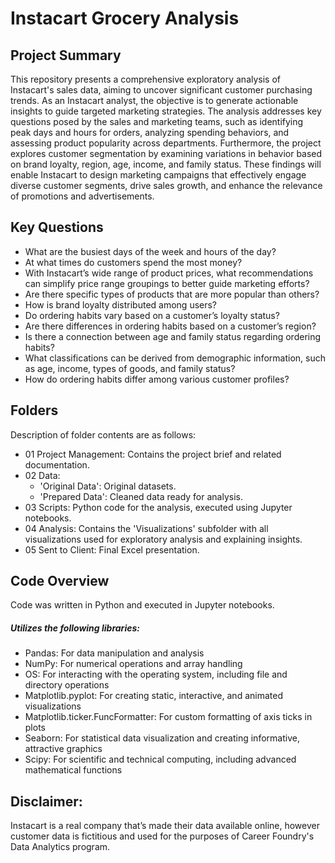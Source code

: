 # Instacart Grocery Analysis

## Project Summary
This repository presents a comprehensive exploratory analysis of Instacart's sales data, aiming to uncover significant customer purchasing trends. As an Instacart analyst, the objective is to generate actionable insights to guide targeted marketing strategies. The analysis addresses key questions posed by the sales and marketing teams, such as identifying peak days and hours for orders, analyzing spending behaviors, and assessing product popularity across departments. Furthermore, the project explores customer segmentation by examining variations in behavior based on brand loyalty, region, age, income, and family status. These findings will enable Instacart to design marketing campaigns that effectively engage diverse customer segments, drive sales growth, and enhance the relevance of promotions and advertisements.

## Key Questions
- What are the busiest days of the week and hours of the day?
- At what times do customers spend the most money?
- With Instacart’s wide range of product prices, what recommendations can simplify price range groupings to better guide marketing efforts?
- Are there specific types of products that are more popular than others?
- How is brand loyalty distributed among users?
- Do ordering habits vary based on a customer’s loyalty status?
- Are there differences in ordering habits based on a customer’s region?
- Is there a connection between age and family status regarding ordering habits?
- What classifications can be derived from demographic information, such as age, income, types of goods, and family status?
- How do ordering habits differ among various customer profiles?

## Folders
Description of folder contents are as follows:
- 01 Project Management: Contains the project brief and related documentation.
- 02 Data: 
  - 'Original Data': Original datasets.
  - 'Prepared Data': Cleaned data ready for analysis.
- 03 Scripts: Python code for the analysis, executed using Jupyter notebooks.
- 04 Analysis: Contains the 'Visualizations' subfolder with all visualizations used for exploratory analysis and explaining insights.
- 05 Sent to Client: Final Excel presentation.

## Code Overview
Code was written in Python and executed in Jupyter notebooks.
##### Utilizes the following libraries:
- Pandas: For data manipulation and analysis
- NumPy: For numerical operations and array handling
- OS: For interacting with the operating system, including file and directory operations
- Matplotlib.pyplot: For creating static, interactive, and animated visualizations
- Matplotlib.ticker.FuncFormatter: For custom formatting of axis ticks in plots
- Seaborn: For statistical data visualization and creating informative, attractive graphics
- Scipy: For scientific and technical computing, including advanced mathematical functions

## Disclaimer: 
Instacart is a real company that’s made their data available online, however customer data is fictitious and used for the purposes of Career Foundry's Data Analytics program. 
